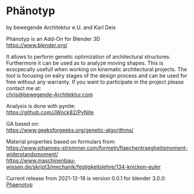 # Phänotyp
by bewegende Architektur e.U. and Karl Deix  

Phänotyp is an Add-On for Blender 3D  
https://www.blender.org/

It allows to perform genetic optimization of architectural structures. Furthermore it can be used as to analyze moving shapes. This is exscpecally usefull when working on kinematic architectural projects. The tool is focusing on ealry stages of the design process and can be used for free without any warranty. If you want to participate in the project please contact me at:  
chris@bewegende-Architektur.com

Analysis is done with pynite:  
https://github.com/JWock82/PyNite

GA based on:  
https://www.geeksforgeeks.org/genetic-algorithms/

Material properties based on formulars from:  
https://www.johannes-strommer.com/formeln/flaechentraegheitsmoment-widerstandsmoment/  
https://www.maschinenbau-wissen.de/skript3/mechanik/festigkeitslehre/134-knicken-euler

Current release from 2021-12-18 is version 0.0.1 for blender 3.0.0:  
<a href="https://github.com/bewegende-Architektur/Phaenotyp/blob/main/phaenotyp.zip" target="_blank">Phaenotyp</a>

